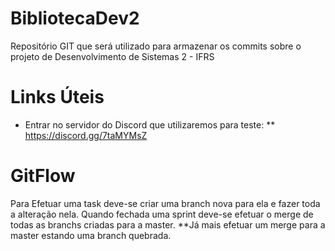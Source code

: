 # BibliotecaDev2

Repositório GIT que será utilizado para armazenar os commits sobre o projeto de Desenvolvimento de Sistemas 2 - IFRS

# Links Úteis

* Entrar no servidor do Discord que utilizaremos para teste:
** https://discord.gg/7taMYMsZ


# GitFlow
Para Efetuar uma task deve-se criar uma branch nova para ela e fazer toda a alteração nela.
Quando fechada uma sprint deve-se efetuar o merge de todas as branchs criadas para a master.
**Já mais efetuar um merge para a master estando uma branch quebrada.

